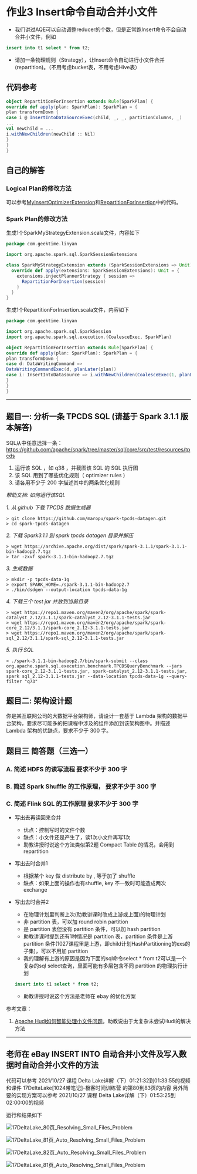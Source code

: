 # 作业3 Insert命令自动合并小文件

- 我们讲过AQE可以自动调整reducer的个数，但是正常跑Insert命令不会自动合并小文件，例如
```sql
insert into t1 select * from t2;
  ```
- 请加一条物理规则（Strategy），让Insert命令自动进行小文件合并(repartition)。（不用考虑bucket表，不用考虑Hive表）

## 代码参考

```scala
object RepartitionForInsertion extends Rule[SparkPlan] {
override def apply(plan: SparkPlan): SparkPlan = {
plan transformDown {
case i @ InsertIntoDataSourceExec(child, _, _, partitionColumns, _)
...
val newChild = ...
i.withNewChildren(newChild :: Nil)
}
}
}
```

## 自己的解答


### Logical Plan的修改方法

可以参考[MyInsertOptimizerExtension](https://github.com/amoyyean/SparkMyOptimizerExtension/blob/master/src/main/scala/com/geektime/linyan/MyInsertOptimizerExtension.scala)和[RepartitionForInsertion](https://github.com/amoyyean/SparkMyOptimizerExtension/blob/master/src/main/scala/com/geektime/linyan/RepartitionForInsertion.scala)中的代码。


### Spark Plan的修改方法

生成1个SparkMyStrategyExtension.scala文件，内容如下

```scala
package com.geektime.linyan

import org.apache.spark.sql.SparkSessionExtensions

class SparkMyStrategyExtension extends (SparkSessionExtensions => Unit) {
  override def apply(extensions: SparkSessionExtensions): Unit = {
    extensions.injectPlannerStrategy { session =>
      RepartitionForInsertion(session)
    }
  }
}
```

生成1个RepartitionForInsertion.scala文件，内容如下

```scala
package com.geektime.linyan

import org.apache.spark.sql.SparkSession
import org.apache.spark.sql.execution.{CoalesceExec, SparkPlan}

object RepartitionForInsertion extends Rule[SparkPlan] {
override def apply(plan: SparkPlan): SparkPlan = {
plan transformDown {
case d: DataWritingCommand =>
DataWritingCommandExec(d, planLater(plan))
case i: InsertIntoDatasource => i.withNewChildren(CoalesceExec(1, planLater(plan)))
}
}
}
```

---

## 题目一: 分析一条 TPCDS SQL (请基于 Spark 3.1.1 版本解答)

SQL从中任意选择一条：
https://github.com/apache/spark/tree/master/sql/core/src/test/resources/tpcds

1. 运行该 SQL ，如 q38 ，并截图该 SQL 的 SQL 执行图
2. 该 SQL 用到了哪些优化规则（ optimizer rules )
3. 请各用不少于 200 字描述其中的两条优化规则

*帮助文档: 如何运行该SQL*

*1. 从 github 下载 TPCDS 数据生成器*

```shell
> git clone https://github.com/maropu/spark-tpcds-datagen.git
> cd spark-tpcds-datagen
```

*2. 下载 Spark3.1.1 到 spark tpcds datagen 目录并解压*

```shell
> wget https://archive.apache.org/dist/spark/spark-3.1.1/spark-3.1.1-bin-hadoop2.7.tgz
> tar -zxvf spark-3.1.1-bin-hadoop2.7.tgz
```

*3. 生成数据*

```shell
> mkdir -p tpcds-data-1g
> export SPARK_HOME=./spark-3.1.1-bin-hadoop2.7
> ./bin/dsdgen --output-location tpcds-data-1g
```

*4. 下载三个 test jar 并放到当前目录*

```shell
> wget https://repo1.maven.org/maven2/org/apache/spark/spark-catalyst_2.12/3.1.1/spark-catalyst_2.12-3.1.1-tests.jar
> wget https://repo1.maven.org/maven2/org/apache/spark/spark-core_2.12/3.1.1/spark-core_2.12-3.1.1-tests.jar
> wget https://repo1.maven.org/maven2/org/apache/spark/spark-sql_2.12/3.1.1/spark-sql_2.12-3.1.1-tests.jar
```

*5. 执行 SQL*

```shell
> ./spark-3.1.1-bin-hadoop2.7/bin/spark-submit --class org.apache.spark.sql.execution.benchmark.TPCDSQueryBenchmark --jars spark-core_2.12-3.1.1-tests.jar, spark-catalyst_2.12-3.1.1-tests.jar, spark sql_2.12-3.1.1-tests.jar --data-location tpcds-data-1g --query-filter "q73"
```
## 题目二: 架构设计题

你是某互联网公司的大数据平台架构师，请设计一套基于 Lambda 架构的数据平台架构，要求尽可能多的把课程中涉及的组件添加到该架构图中。并描述 Lambda 架构的优缺点，要求不少于 300 字。

## 题目三 简答题（三选一）

### A. 简述 HDFS 的读写流程 要求不少于 300 字

### B. 简述 Spark Shuffle 的工作原理， 要求不少于 300 字

### C. 简述 Flink SQL 的工作原理 要求不少于 300 字

- 写出去再读回来合并
  * 优点：控制写时的文件个数
  * 缺点：小文件还是产生了，读1次小文件再写1次
  * 助教讲授时说这个方法类似第2题 Compact Table 的情况，会用到 repartition

- 写出去时合并1
  * 根据某个 key 做 distribute by , 等于加了 shuffle
  * 缺点：如果上面的操作也有shuffle, key 不一致时可能造成两次 exchange

- 写出去时合并2
  * 在物理计划里判断上次(助教讲课时改成上游或上面)的物理计划
  * 非 partition 表，可以加 round robin partition
  * 是 partition 表但没有 partition 条件，可以加 hash partition
  * 助教讲课时提到还有1种情况是 partition 表，partition 条件是上游 partition 条件(1027课程里是上游，即child计划HashPartitioning的exs的子集)，可以不用加 partition
  * 我的理解有上游的原因是因为下面的sql命令select * from t2可以是一个复杂的sql select查询，里面可能有多层包含不同 partition 的物理执行计划
  ```sql
  insert into t1 select * from t2;
  ```  
  * 助教讲授时说这个方法是老师在 ebay 的优化方案

参考文章：
1. [Apache Hudi如何智能处理小文件问题](https://www.cnblogs.com/leesf456/p/14642991.html)。助教说由于太复杂未尝试Hudi的解决方法

---

## 老师在 eBay INSERT INTO 自动合并小文件及写入数据时自动合并小文件的方法

代码可以参考 2021/10/27 课程 Delta Lake详解（下）01:21:32到01:33:55的视频和课件 17DeltaLake[1024带笔记]-极客时间训练营 的第80到83页的内容
另外简要的实现方案可以参考 2021/10/27 课程 Delta Lake详解（下）01:53:25到02:00:00的视频

运行和结果如下

![17DeltaLake_80页_Resolving_Small_Files_Problem](17DeltaLake_80页_Resolving_Small_Files_Problem.png)

![17DeltaLake_81页_Auto_Resolving_Small_Files_Problem](17DeltaLake_81页_Auto_Resolving_Small_Files_Problem.png)

![17DeltaLake_82页_Auto_Resolving_Small_Files_Problem](17DeltaLake_82页_Auto_Resolving_Small_Files_Problem.png)

![17DeltaLake_81页_Auto_Resolving_Small_Files_Problem](17DeltaLake_83页_Auto_Resolving_Small_Files_Problem.png)

